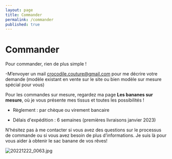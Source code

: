 ```yaml
---
layout: page
title: Commander
permalink: /commander
published: true
---
```


# Commander

Pour commander, rien de plus simple !

-M’envoyer un mail crocodile.couture@gmail.com pour me décrire votre demande (modèle existant en vente sur le site ou bien modèle sur mesure spécial pour vous)

Pour les commandes sur mesure, regardez ma page **Les bananes sur mesure**, où je vous présente mes tissus et toutes les possibilités ! 

- Règlement : par chèque ou virement bancaire 

- Délais d'expédition : 6 semaines (premières livraisons janvier 2023)

N’hésitez pas à me contacter si vous avez des questions sur le processus de commande ou si vous avez besoin de plus d’informations. Je suis là pour vous aider à obtenir le sac banane de vos rêves!


![20221222_0063.jpg]({{site.baseurl}}/media/20221222_0063.jpg)
